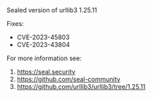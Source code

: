 Sealed version of urllib3 1.25.11

Fixes:
- CVE-2023-45803
- CVE-2023-43804

For more information see:
  1. https://seal.security
  2. https://github.com/seal-community
  3. https://github.com/urllib3/urllib3/tree/1.25.11

